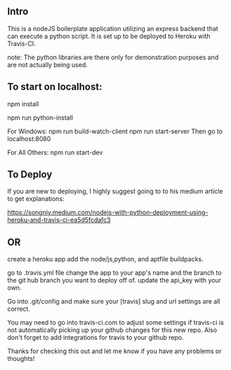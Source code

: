 ## Intro
This is a nodeJS boilerplate application utilizing an express backend that can execute
a python script. It is set up to be deployed to Heroku with Travis-CI.

note: The python libraries are there only for demonstration purposes and are not
actually being used.

## To start on localhost:

npm install

npm run python-install

For Windows:
npm run build-watch-client
npm run start-server
Then go to localhost:8080

For All Others:
npm run start-dev

## To Deploy
If you are new to deploying, I highly suggest going to to his medium article to get explanations:

https://songniy.medium.com/nodejs-with-python-deployment-using-heroku-and-travis-ci-ea5d5fcdafc3

## OR

create a heroku app
add the node/js,python, and aptfile buildpacks.

go to .travis.yml file
change the app to your app's name and the branch to the git hub branch you want to deploy off of.
update the api_key with your own.

Go into .git/config and make sure your [travis] slug and url settings are all correct.

You may need to go into travis-ci.com to adjust some settings if travis-ci is not automatically picking up your github changes for this new repo. Also don't forget to add integrations for travis to your github repo.


Thanks for checking this out and let me know if you have any problems or thoughts!

